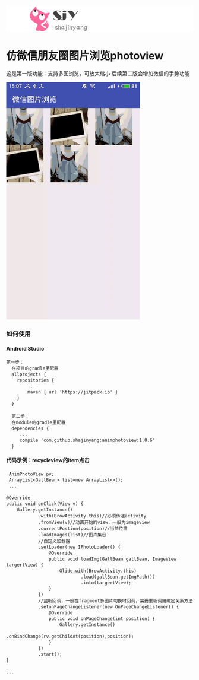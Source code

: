 ![](sjylogo.png)
# 仿微信朋友圈图片浏览photoview


  这是第一版功能：支持多图浏览，可放大缩小
  后续第二版会增加微信的手势功能


![](gif22.gif)




### 如何使用

#### Android Studio
    第一步：
      在项目的gradle里配置
      allprojects {
        repositories {
            ...
            maven { url 'https://jitpack.io' }
        }
      }

      第二步：
      在module的gradle里配置
      dependencies {
         ...
      	 compile 'com.github.shajinyang:animphotoview:1.0.6'
      }



#### 代码示例：recycleview的item点击

     AnimPhotoView pv;
     ArrayList<GallBean> list=new ArrayList<>();
     ...

    @Override
    public void onClick(View v) {
        Gallery.getInstance()
                .with(BrowActivity.this)//必须传递activity
                .fromView(v)//动画开始的view，一般为imageview
                .currentPostion(position)//当前位置
                .loadImages(list)//图片集合
                //自定义加载器
                .setLoader(new IPhotoLoader() {
                    @Override
                    public void loadImg(GallBean gallBean, ImageView targertView) {
                        Glide.with(BrowActivity.this)
                                .load(gallBean.getImgPath())
                                .into(targertView);
                    }
                })
                //监听回调，一般在fragment多图片切换时回调，需要重新调用绑定关系方法
                .setonPageChangeListener(new OnPageChangeListener() {
                    @Override
                    public void onPageChange(int position) {
                        Gallery.getInstance()
                                .onBindChange(rv.getChildAt(position),position);
                    }
                })
                .start();
    }

    ...



















